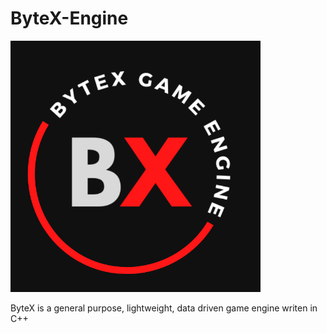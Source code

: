 # ByteX-Engine
<img src="ByteX_Logo.png" alt="logo" width="400"/>


ByteX is a general purpose, lightweight, data driven game engine writen in C++
